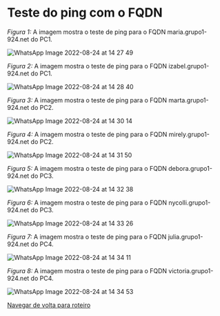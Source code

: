 # Teste do ping com o FQDN

*Figura 1:* A imagem mostra o teste de ping para o FQDN maria.grupo1-924.net do PC1.

![WhatsApp Image 2022-08-24 at 14 27 49](https://user-images.githubusercontent.com/98924290/186716041-bd108f11-1d01-4c0e-ba45-099068d9d8e2.jpeg)


*Figura 2:* A imagem mostra o teste de ping para o FQDN izabel.grupo1-924.net do PC1.

![WhatsApp Image 2022-08-24 at 14 28 40](https://user-images.githubusercontent.com/98924290/186716461-7191c98a-11cc-4c27-816e-337d8d5a85cf.jpeg)


*Figura 3:* A imagem mostra o teste de ping para o FQDN marta.grupo1-924.net  do PC2.

![WhatsApp Image 2022-08-24 at 14 30 14](https://user-images.githubusercontent.com/98924290/186716511-2366e2c0-53bc-44e3-b68a-c87f2680d4cb.jpeg)


*Figura 4:* A imagem mostra o teste de ping para o FQDN mirely.grupo1-924.net do PC2.

![WhatsApp Image 2022-08-24 at 14 31 50](https://user-images.githubusercontent.com/98924290/186716577-62a5a969-e423-4a05-b33b-0807d5d31a99.jpeg)

*Figura 5:* A imagem mostra o teste de ping para o FQDN debora.grupo1-924.net do PC3.

![WhatsApp Image 2022-08-24 at 14 32 38](https://user-images.githubusercontent.com/98924290/186716641-84266c88-4ac7-48af-93ae-55cdce9f2db0.jpeg)

*Figura 6:* A imagem mostra o teste de ping para o FQDN nycolli.grupo1-924.net do PC3.

![WhatsApp Image 2022-08-24 at 14 33 26](https://user-images.githubusercontent.com/98924290/186716684-eb72b902-67af-4706-ab7a-383f8c7c4350.jpeg)

*Figura 7:* A imagem mostra o teste de ping para o FQDN julia.grupo1-924.net do PC4.

![WhatsApp Image 2022-08-24 at 14 34 11](https://user-images.githubusercontent.com/98924290/186716786-28815fae-423a-4838-a79c-a254f2897307.jpeg)

*Figura 8:* A imagem mostra o teste de ping para o FQDN victoria.grupo1-924.net do PC4.

![WhatsApp Image 2022-08-24 at 14 34 53](https://user-images.githubusercontent.com/98924290/186716855-5fb2aa53-0cc8-4f41-b6b4-b4b784c10048.jpeg)

[Navegar de volta para roteiro](https://github.com/martanascimento1/Projeto-redes-bimestre2/blob/564319c685f6ec504080630dc9989612b4fc7b61/README.md)
